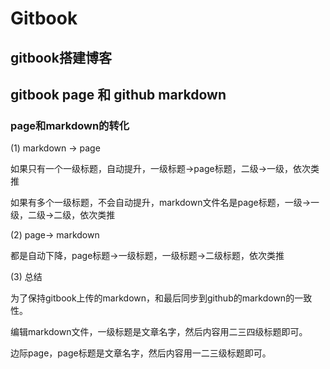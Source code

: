 # Gitbook

## gitbook搭建博客

## gitbook page 和 github markdown

### page和markdown的转化

(1) markdown -> page

如果只有一个一级标题，自动提升，一级标题->page标题，二级->一级，依次类推&#x20;

如果有多个一级标题，不会自动提升，markdown文件名是page标题，一级->一级，二级->二级，依次类推



(2) page-> markdown&#x20;

都是自动下降，page标题->一级标题，一级标题->二级标题，依次类推



(3) 总结

为了保持gitbook上传的markdown，和最后同步到github的markdown的一致性。&#x20;

编辑markdown文件，一级标题是文章名字，然后内容用二三四级标题即可。

边际page，page标题是文章名字，然后内容用一二三级标题即可。
